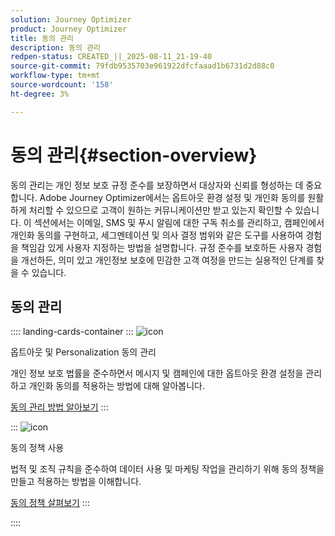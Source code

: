 ```yaml
---
solution: Journey Optimizer
product: Journey Optimizer
title: 동의 관리
description: 동의 관리
redpen-status: CREATED_||_2025-08-11_21-19-40
source-git-commit: 79fdb9535703e961922dfcfaaad1b6731d2d88c0
workflow-type: tm+mt
source-wordcount: '158'
ht-degree: 3%

---
```



# 동의 관리{#section-overview}

동의 관리는 개인 정보 보호 규정 준수를 보장하면서 대상자와 신뢰를 형성하는 데 중요합니다. Adobe Journey Optimizer에서는 옵트아웃 환경 설정 및 개인화 동의를 원활하게 처리할 수 있으므로 고객이 원하는 커뮤니케이션만 받고 있는지 확인할 수 있습니다. 이 섹션에서는 이메일, SMS 및 푸시 알림에 대한 구독 취소를 관리하고, 캠페인에서 개인화 동의를 구현하고, 세그멘테이션 및 의사 결정 범위와 같은 도구를 사용하여 경험을 책임감 있게 사용자 지정하는 방법을 설명합니다. 규정 준수를 보호하든 사용자 경험을 개선하든, 의미 있고 개인정보 보호에 민감한 고객 여정을 만드는 실용적인 단계를 찾을 수 있습니다.

## 동의 관리

:::: landing-cards-container
:::
![icon](https://cdn.experienceleague.adobe.com/icons/shield-halved.svg)

옵트아웃 및 Personalization 동의 관리

개인 정보 보호 법률을 준수하면서 메시지 및 캠페인에 대한 옵트아웃 환경 설정을 관리하고 개인화 동의를 적용하는 방법에 대해 알아봅니다.

[동의 관리 방법 알아보기](../using/privacy/opt-out.md)
:::

:::
![icon](https://cdn.experienceleague.adobe.com/icons/gear.svg)

동의 정책 사용

법적 및 조직 규칙을 준수하여 데이터 사용 및 마케팅 작업을 관리하기 위해 동의 정책을 만들고 적용하는 방법을 이해합니다.

[동의 정책 살펴보기](../using/action/consent.md)
:::

::::
